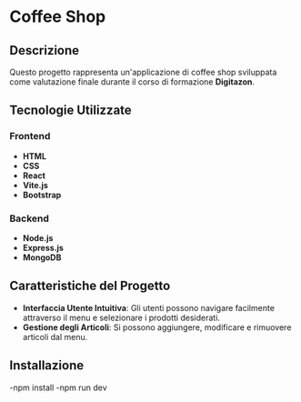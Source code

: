 # Coffee Shop

## Descrizione
Questo progetto rappresenta un'applicazione di coffee shop sviluppata come valutazione finale durante il corso di formazione **Digitazon**.

## Tecnologie Utilizzate

### Frontend
- **HTML**
- **CSS**
- **React**
- **Vite.js**
- **Bootstrap**
### Backend
- **Node.js**
- **Express.js**
- **MongoDB**

## Caratteristiche del Progetto
- **Interfaccia Utente Intuitiva**: Gli utenti possono navigare facilmente attraverso il menu e selezionare i prodotti desiderati.
- **Gestione degli Articoli**: Si possono aggiungere, modificare e rimuovere articoli dal menu.

## Installazione
-npm install
-npm run dev

